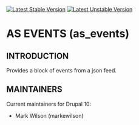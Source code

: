 
[![Latest Stable Version](http://poser.pugx.org/as-cornell/as_events/v)](https://packagist.org/packages/as-cornell/as_events)
[![Latest Unstable Version](http://poser.pugx.org/as-cornell/as_events/v/unstable)](https://packagist.org/packages/as-cornell/as_events)

# AS EVENTS (as_events)

## INTRODUCTION

Provides a block of events from a json feed.

## MAINTAINERS

Current maintainers for Drupal 10:

- Mark Wilson (markewilson)
